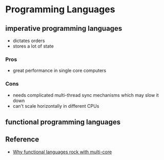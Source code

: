 # Programming Languages


## imperative programming languages

- dictates orders
- stores a lot of state
 
### Pros
- great performance in single core computers

### Cons
- needs complicated multi-thread sync mechanisms which may slow it down
- can't scale horizontally in different CPUs

## functional programming languages


## Reference
- [Why functional languages rock with multi-core](http://prettyprint.me/prettyprint.me/2009/08/01/why-functional-languages-rock-with-multi-core/index.html)